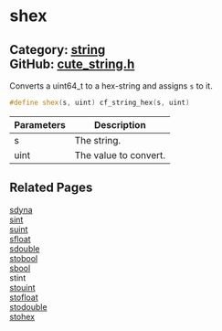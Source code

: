 [//]: # (This file is automatically generated by Cute Framework's docs parser.)
[//]: # (Do not edit this file by hand!)
[//]: # (See: https://github.com/RandyGaul/cute_framework/blob/master/samples/docs_parser.cpp)
[](../header.md ':include')

# shex

Category: [string](/api_reference?id=string)  
GitHub: [cute_string.h](https://github.com/RandyGaul/cute_framework/blob/master/include/cute_string.h)  
---

Converts a uint64_t to a hex-string and assigns `s` to it.

```cpp
#define shex(s, uint) cf_string_hex(s, uint)
```

Parameters | Description
--- | ---
s | The string.
uint | The value to convert.

## Related Pages

[sdyna](/string/sdyna.md)  
[sint](/string/sint.md)  
[suint](/string/suint.md)  
[sfloat](/string/sfloat.md)  
[sdouble](/string/sdouble.md)  
[stobool](/string/stobool.md)  
[sbool](/string/sbool.md)  
stint  
[stouint](/string/stouint.md)  
[stofloat](/string/stofloat.md)  
[stodouble](/string/stodouble.md)  
[stohex](/string/stohex.md)  
